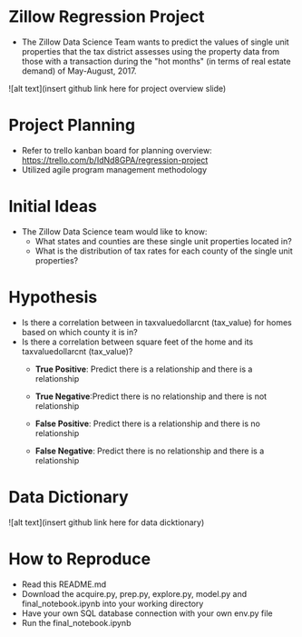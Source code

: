 # Zillow Regression Project
- The Zillow Data Science Team wants to predict the values of single unit properties that the tax district assesses using the property data from those with a transaction during the "hot months" (in terms of real estate demand) of May-August, 2017.

![alt text](insert github link here for project overview slide)

# Project Planning
- Refer to trello kanban board for planning overview: https://trello.com/b/IdNd8GPA/regression-project
- Utilized agile program management methodology 
# Initial Ideas
- The Zillow Data Science team would like to know:
  - What states and counties are these single unit properties located in?
  - What is the distribution of tax rates for each county of the single unit properties?
  
# Hypothesis
- Is there a correlation between in taxvaluedollarcnt (tax_value) for homes based on which county it is in?
- Is there a correlation between square feet of the home and its taxvaluedollarcnt (tax_value)?
    - **True Positive**: Predict there is a relationship and there is a relationship

    - **True Negative**:Predict there is no relationship and there is not relationship

    - **False Positive**: Predict there is a relationship and there is no relationship

    - **False Negative**: Predict there is no relationship and there is a relationship

# Data Dictionary
![alt text](insert github link here for data dicktionary)
# How to Reproduce
-  Read this README.md
- Download the acquire.py, prep.py, explore.py, model.py and final_notebook.ipynb into your working directory
- Have your own SQL database connection with your own env.py file
- Run the final_notebook.ipynb 
